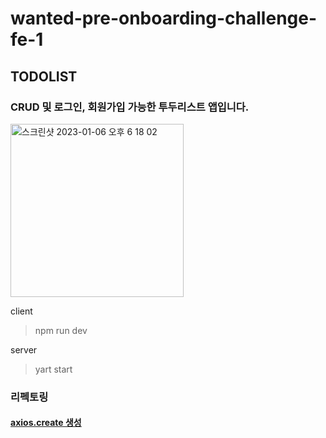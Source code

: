 # wanted-pre-onboarding-challenge-fe-1

## TODOLIST
### CRUD 및 로그인, 회원가입 가능한 투두리스트 앱입니다.

<img width="277" alt="스크린샷 2023-01-06 오후 6 18 02" src="https://user-images.githubusercontent.com/74359527/210970227-01c1a0a6-7590-4f21-97f5-ae1738f3ac6d.png">


client 
>npm run dev

server 
>yart start 


### 리펙토링
#### [axios.create 생성](fedd702770628495d400f03af1d62af91e38c697)
